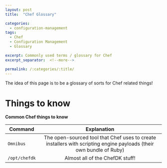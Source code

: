 ```yaml
---
layout: post
title:  "Chef Glossary"

categories:
  - configuration-management
tags:
  - Chef
  - Configuration Management
  - Glossary

excerpt: Commonly used terms / glossary for Chef
excerpt_separator:  <!--more-->

permalink: /:categories/:title/
---
```


The idea of this page is to be a glossary of sorts for Chef related things!

# Things to know

<b>Common Chef things to know<b>

| Command        | Explanation  |
| ------------- |:-------------:|
| `Omnibus`      | The open-sourced tool that Chef uses to create installers with scripting engine payloads (their own bundle of Ruby) |
| `/opt/chefdk`      | Almost all of the ChefDK stuff! |
